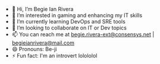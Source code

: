 - 👋 Hi, I’m Begie Ian Rivera
- 👀 I’m interested in gaming and enhancing my IT skills
- 🌱 I’m currently learning DevOps and SRE tools
- 💞️ I’m looking to collaborate on IT or Dev topics
- 📫 You can reach me at begie.rivera-ext@consensys.net | begieianrivera@mail.com
- 😄 Pronouns: Be-ji
- ⚡ Fun fact: I'm an introvert lolololol

<!---
begie-consensys/begie-consensys is a ✨ special ✨ repository because its `README.md` (this file) appears on your GitHub profile.
You can click the Preview link to take a look at your changes.
--->
